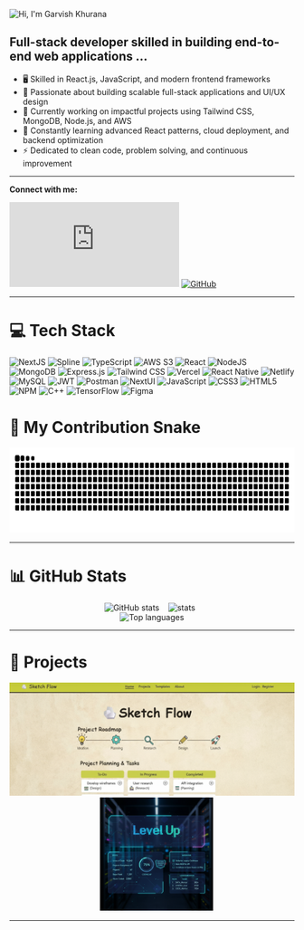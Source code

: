 ![Hi, I'm Garvish Khurana](https://img.shields.io/badge/Hi%2C%20I'm%20Garvish%20Khurana-👋?style=for-the-badge&color=black)

## Full-stack developer skilled in building end-to-end web applications ...

- 🖥️ Skilled in React.js, JavaScript, and modern frontend frameworks
- 🎯 Passionate about building scalable full-stack applications and UI/UX design
- 🚀 Currently working on impactful projects using Tailwind CSS, MongoDB, Node.js, and AWS
- 🌱 Constantly learning advanced React patterns, cloud deployment, and backend optimization
- ⚡ Dedicated to clean code, problem solving, and continuous improvement
---
**Connect with me:**

![Gmail](https://img.shields.io/badge/Gmail-b?style=for-the-badge&logo=gmail&logoColor=white&color=%23EA4335&link=mailto%3garvish%40email.com)
[![GitHub](https://img.shields.io/badge/GitHub-black?style=for-the-badge&logo=github&logoColor=white&color=333)](https://github.com/Garvish-Khurana)

---

# 💻 Tech Stack

![NextJS](https://img.shields.io/badge/NextJS-black?style=for-the-badge&logo=Next.js&logoColor=white&color=black)
![Spline](https://img.shields.io/badge/Spline-adcad?style=for-the-badge&logo=circle&logoColor=white&color=%23DA26C0)
![TypeScript](https://img.shields.io/badge/Typescript-b?style=for-the-badge&logo=typescript&logoColor=white&color=3178C6)
![AWS S3](https://img.shields.io/badge/AWS%20S3-adcs?style=for-the-badge&logo=amazons3&logoColor=white&labelColor=%23569A31&color=%23569A31)
![React](https://img.shields.io/badge/react-%2320232a.svg?style=for-the-badge&logo=react&logoColor=%2361DAFB)
![NodeJS](https://img.shields.io/badge/node.js-6DA55F?style=for-the-badge&logo=node.js&logoColor=white)
![MongoDB](https://img.shields.io/badge/MongoDB-%234ea94b.svg?style=for-the-badge&logo=mongodb&logoColor=white)
![Express.js](https://img.shields.io/badge/express.js-%23404d59.svg?style=for-the-badge&logo=express&logoColor=%2361DAFB)
![Tailwind CSS](https://img.shields.io/badge/Tailwind-b?style=for-the-badge&logo=tailwindcss&logoColor=black&color=06B6D4)
![Vercel](https://img.shields.io/badge/vercel-%23000000.svg?style=for-the-badge&logo=vercel&logoColor=white)
![React Native](https://img.shields.io/badge/React%20Native-asa?style=for-the-badge&logo=react&logoColor=black&labelColor=%2361dafb&color=%2361DAFB)
![Netlify](https://img.shields.io/badge/netlify-%23000000.svg?style=for-the-badge&logo=netlify&logoColor=#00C7B7)
![MySQL](https://img.shields.io/badge/mysql-%2300f.svg?style=for-the-badge&logo=mysql&logoColor=white)
![JWT](https://img.shields.io/badge/JWT-b?style=for-the-badge&logo=jsonwebtokens&logoColor=white&color=%23000000)
![Postman](https://img.shields.io/badge/Postman-FF6C37?style=for-the-badge&logo=postman&logoColor=white)
![NextUI](https://img.shields.io/badge/NextUI-black?style=for-the-badge&logo=nextui&logoColor=black&color=CCFFFF)
![JavaScript](https://img.shields.io/badge/javascript-%23323330.svg?style=for-the-badge&logo=javascript&logoColor=%23F7DF1E)
![CSS3](https://img.shields.io/badge/css3-%231572B6.svg?style=for-the-badge&logo=css3&logoColor=white)
![HTML5](https://img.shields.io/badge/html5-%23E34F26.svg?style=for-the-badge&logo=html5&logoColor=white)
![NPM](https://img.shields.io/badge/NPM-%23000000.svg?style=for-the-badge&logo=npm&logoColor=white)
![C++](https://img.shields.io/badge/c++-%2300599C.svg?style=for-the-badge&logo=c%2B%2B&logoColor=white)
![TensorFlow](https://img.shields.io/badge/TensorFlow-%23FF6F00.svg?style=for-the-badge&logo=TensorFlow&logoColor=white)
![Figma](https://img.shields.io/badge/figma-%23F24E1E.svg?style=for-the-badge&logo=figma&logoColor=white)

# 🐍 My Contribution Snake

<div align="center">
  <img alt="contribution snake" src="https://raw.githubusercontent.com/Garvish-Khurana/Garvish-Khurana/output/github-contribution-grid-snake-dark.svg" height="150" />
</div>

---

# 📊 GitHub Stats

<div align="center">
  <img alt="GitHub stats" src="https://github-readme-stats.vercel.app/api?username=Garvish-Khurana&theme=tokyonight&show_icons=true&hide_border=false&count_private=true%22/%3E&nbsp;" height="150px" />
  &nbsp;&nbsp;
  <img alt="stats" src = "https://github-readme-streak-stats.herokuapp.com/?user=Garvish-Khurana&theme=tokyonight&count_private=true" height="150px"/>
  &nbsp;
</div>
<div align="center">
  <img alt="Top languages" src="https://github-readme-stats.vercel.app/api/top-langs?username=Garvish-Khurana&langs_count=5&layout=compact&theme=dracula&hide_border=false" height="150px" />
</div>

---

# 🚀 Projects

<div align="center">
  <a href="https://sketch-flow-iota.vercel.app/" target="_blank"><img src="./img/sketchflow-img.png" alt="Project 1" height="200" /></a>&nbsp;&nbsp;&nbsp;
  <a href="https://level-up-version-beta.vercel.app/" target="_blank"><img src="./img/levelup-img.png" alt="Project 2" height="200" />
</a>

</div>

---


